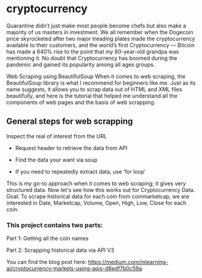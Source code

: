 # cryptocurrency

Quarantine didn’t just make most people become chefs but also make a majority of us masters in investment. We all remember when the Dogecoin price skyrocketed after two major treading plates made the cryptocurrency available to their customers, and the world’s first Cryptocurrency — Bitcoin has made a 640% rise to the point that my 80-year-old grandpa was mentioning it. No doubt that Cryptocurrency has boomed during the pandemic and gained its popularity among all ages groups.


Web Scraping using BeautifulSoup
When it comes to web scraping, the BeautifulSoup library is what I recommend for beginners like me. Just as its name suggests, it allows you to scrap data out of HTML and XML files beautifully, and here is the tutorial that helped me understand all the components of web pages and the basis of web scrapping.

## General steps for web scrapping
Inspect the real of interest from the URL

- Request header to retrieve the data from API

- Find the data your want via soup

- If you need to repeatedly extract data, use ‘for loop’

This is my go-to approach when it comes to web scraping; it gives very structured data. Now let's see how this works out for Cryptocurrency Data.
Goal: To scrape historical data for each coin from coinmarketcap, we are interested in Date, Marketcap, Volume, Open, High, Low, Close for each coin.

### This project contains two parts:

Part 1: Getting all the coin names

Part 2: Scrapping historical data via API V3

You can find the blog post here: https://medium.com/mlearning-ai/cryptocurrency-markets-using-apis-d8edf7b0c59a
